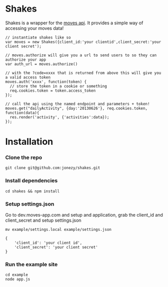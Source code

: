 # Shakes

Shakes is a wrapper for the [moves api](http://dev.moves-app.com). It
provides a simple way of accessing your moves data!

    // instantiate shakes like so
    var moves = new Shakes({client_id:'your clientid',client_secret:'your client secret');
    
    // moves.authorize will give you a url to send users to so they can authorize your app
    var auth_url = moves.authorize() 
    
    // with the ?code=xxxx that is returned from above this will give you a valid access token
    moves.auth('xxxx', function(token) {
      // store the token in a cookie or something
      req.cookies.token = token.access_token
    });
    
    // call the api using the named endpoint and parameters + token!
    moves.get("dailyActivity", {day:'20130626'}, req.cookies.token, function(data){
      res.render('activity', {'activities':data});
    });

# Installation

### Clone the repo

    git clone git@github.com:jonezy/shakes.git
    
### Install dependencies

    cd shakes && npm install
    
### Setup settings.json

Go to dev.moves-app.com and setup and application, grab the client_id and client_secret and setup settings.json

    mv example/settings.local example/settings.json
    
    {
        'client_id': 'your client id',
        'client_secret': 'your client secret'
    }
    
### Run the example site

    cd example
    node app.js
    
